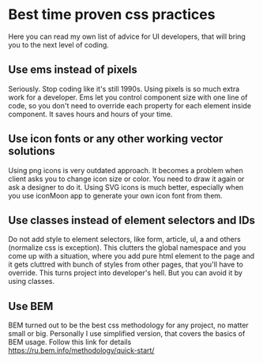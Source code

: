# Best time proven css practices 
Here you can read my own list of advice for UI developers, that will bring you to the next level of coding.

## Use ems instead of pixels
Seriously. Stop coding like it's still 1990s. Using pixels is so much extra work for a developer.
Ems let you control component size with one line of code, so you don't need to override each property for each element inside component.
It saves hours and hours of your time.

## Use icon fonts or any other working vector solutions
Using png icons is very outdated approach. It becomes a problem when client asks you to change icon size or color.
You need to draw it again or ask a designer to do it.
Using SVG icons is much better, especially when you use iconMoon app to generate your own icon font from them.

## Use classes instead of element selectors and IDs
Do not add style to element selectors, like form, article, ul, a and others (normalize css is exception).
This clutters the global namespace and you come up with a situation, where you add pure html element to the page and it gets cluttred with bunch of styles from other pages, that you'll have to override.
This turns project into developer's hell. But you can avoid it by using classes.

## Use BEM
BEM turned out to be the best css methodology for any project, no matter small or big.
Personally I use simplified version, that covers the basics of BEM usage.
Follow this link  for details https://ru.bem.info/methodology/quick-start/
